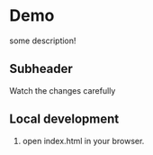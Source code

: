 # Demo

some description!

## Subheader

Watch the changes carefully

## Local development

1. open index.html in your browser.